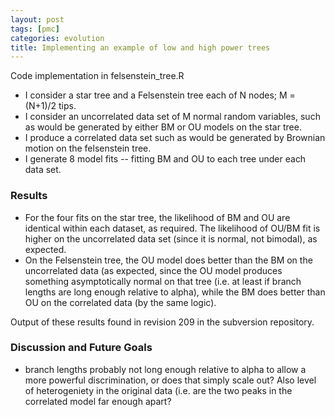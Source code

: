 ```yaml
---
layout: post
tags: [pmc]
categories: evolution
title: Implementing an example of low and high power trees
---
```







 








Code implementation in felsenstein\_tree.R

-   I consider a star tree and a Felsenstein tree each of N nodes; M =
    (N+1)/2 tips.
-   I consider an uncorrelated data set of M normal random variables,
    such as would be generated by either BM or OU models on the star
    tree.
-   I produce a correlated data set such as would be generated by
    Brownian motion on the felsenstein tree.
-   I generate 8 model fits -- fitting BM and OU to each tree under each
    data set.

### Results

-   For the four fits on the star tree, the likelihood of BM and OU are
    identical within each dataset, as required. The likelihood of OU/BM
    fit is higher on the uncorrelated data set (since it is normal, not
    bimodal), as expected.
-   On the Felsenstein tree, the OU model does better than the BM on the
    uncorrelated data (as expected, since the OU model produces
    something asymptotically normal on that tree (i.e. at least if
    branch lengths are long enough relative to alpha), while the BM does
    better than OU on the correlated data (by the same logic).

Output of these results found in revision 209 in the subversion
repository.

### Discussion and Future Goals

-   branch lengths probably not long enough relative to alpha to allow a
    more powerful discrimination, or does that simply scale out? Also
    level of heterogeniety in the original data (i.e. are the two peaks
    in the correlated model far enough apart?

